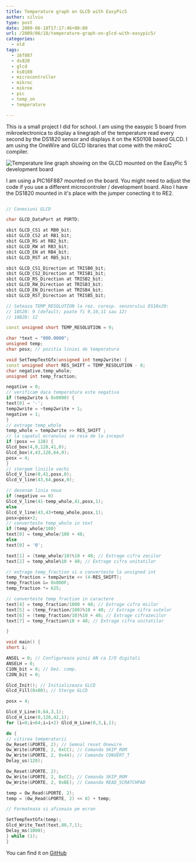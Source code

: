 ```yaml
---
title: Temperature graph on GLCD with EasyPic5
author: silviu
type: post
date: 2009-06-18T17:17:46+00:00
url: /2009/06/18/temperature-graph-on-glcd-with-easypic5/
categories:
  - old
tags:
  - 16f887
  - ds820
  - glcd
  - ks0108
  - microcontroller
  - mikroc
  - mikroe
  - pic
  - temp_on
  - temperature

---
```

This is a small project I did for school. I am using the easypic 5 board from mikroelectronica to display a linegraph of the temperature read every second by the DS1820 sensor and displays it on the KS0108 based GLCD. I am using the OneWire and GLCD libraries that come with the mikroC compiler.

![Temperature line graph showing on the GLCD mounted on the EasyPic 5 development board](/blog/images/2009/16062009023_cnv.jpg)

I am using a PIC16F887 mounted on the board. You might need to adjust the code if you use a different microcontroler / development board. Also I have the DS1820 mounted in it's place with the jumper conecting it to RE2.


```cpp

// Conexiuni GLCD

char GLCD_DataPort at PORTD;

sbit GLCD_CS1 at RB0_bit;
sbit GLCD_CS2 at RB1_bit;
sbit GLCD_RS at RB2_bit;
sbit GLCD_RW at RB3_bit;
sbit GLCD_EN at RB4_bit;
sbit GLCD_RST at RB5_bit;

sbit GLCD_CS1_Direction at TRISB0_bit;
sbit GLCD_CS2_Direction at TRISB1_bit;
sbit GLCD_RS_Direction at TRISB2_bit;
sbit GLCD_RW_Direction at TRISB3_bit;
sbit GLCD_EN_Direction at TRISB4_bit;
sbit GLCD_RST_Direction at TRISB5_bit;

// Seteaza TEMP_RESOLUTION la rez. coresp. senzorului DS18x20:
// 18S20: 9 (default; poate fi 9,10,11 sau 12)
// 18B20: 12

const unsigned short TEMP_RESOLUTION = 9;

char *text = "000.0000";
unsigned temp;
char posx; // pozitia liniei de temperatura

void SetTempTextGfx(unsigned int temp2write) {
const unsigned short RES_SHIFT = TEMP_RESOLUTION - 8;
char negative,temp_whole;
unsigned int temp_fraction;

negative = 0;
// verificam daca temperatura este negativa
if (temp2write & 0x8000) {
text[0] = '-';
temp2write = ~temp2write + 1;
negative = 1;
}
// extrage temp_whole
temp_whole = temp2write >> RES_SHIFT ;
// la capatul ecranului se reia de la inceput
if (posx == 128) {
Glcd_box(4,0,128,41,0);
Glcd_box(4,43,128,64,0);
posx = 4;
}
// stergem liniile vechi
Glcd_V_line(0,41,posx,0);
Glcd_V_line(43,64,posx,0);

// desenam linia noua
if (negative == 0)
Glcd_V_line(41-temp_whole,41,posx,1);
else
Glcd_V_line(43,43+temp_whole,posx,1);
posx=posx+2;
// converteste temp_whole in text
if (temp_whole/100)
text[0] = temp_whole/100 + 48;
else
text[0] = '0';

text[1] = (temp_whole/10)%10 + 48; // Extrage cifra zecilor
text[2] = temp_whole%10 + 48; // Extrage cifra unitatilor

// extrage temp_fraction si o converteste la unsigned int
temp_fraction = temp2write << (4-RES_SHIFT);
temp_fraction &= 0x000F;
temp_fraction *= 625;

// converteste temp_fraction in caractere
text[4] = temp_fraction/1000 + 48; // Extrage cifra miilor
text[5] = (temp_fraction/100)%10 + 48; // Extrage cifra sutelor
text[6] = (temp_fraction/10)%10 + 48; // Extrage cifrazecilor
text[7] = temp_fraction%10 + 48; // Extrage cifra unitatilor

}

void main() {
short i;

ANSEL = 0; // Configureaza pinii AN ca I/O digitali
ANSELH = 0;
C1ON_bit = 0; // Dez. comp.
C2ON_bit = 0;

Glcd_Init(); // Initializeaza GLCD
Glcd_Fill(0x00); // Sterge GLCD

posx = 4;

Glcd_V_Line(0,64,3,1);
Glcd_H_Line(0,128,42,1);
for (i=0;i<64;i=i+2) Glcd_H_Line(0,3,i,1);

do {
// citirea temperaturii
Ow_Reset(&PORTE, 2); // Semnal reset Onewire
Ow_Write(&PORTE, 2, 0xCC); // Comanda SKIP_ROM
Ow_Write(&PORTE, 2, 0x44); // Comanda CONVERT_T
Delay_us(120);

Ow_Reset(&PORTE, 2);
Ow_Write(&PORTE, 2, 0xCC); // Comanda SKIP_ROM
Ow_Write(&PORTE, 2, 0xBE); // Comanda READ_SCRATCHPAD

temp = Ow_Read(&PORTE, 2);
temp = (Ow_Read(&PORTE, 2) << 8) + temp;

// Formateaza si afiseaza pe ecran

SetTempTextGfx(temp);
Glcd_Write_Text(text,80,7,1);
Delay_ms(1000);
} while (1);
}

```

You can find it on [GitHub](https://github.com/filviu/mikroc_bits)